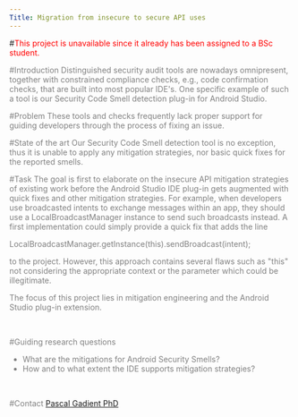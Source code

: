 ```yaml
---
Title: Migration from insecure to secure API uses
---
```


#<font style="color:red;">This project is unavailable since it already has been assigned to a BSc student.</font>
<br><p><font style="color:grey;">
#Introduction
Distinguished security audit tools are nowadays omnipresent, together with constrained compliance checks, e.g., code confirmation checks, that are built into most popular IDE's.
One specific example of such a tool is our Security Code Smell detection plug-in for Android Studio.

#Problem
These tools and checks frequently lack proper support for guiding developers through the process of fixing an issue.

#State of the art
Our Security Code Smell detection tool is no exception, thus it is unable to apply any mitigation strategies, nor basic quick fixes for the reported smells.

#Task
The goal is first to elaborate on the insecure API mitigation strategies of existing work before the Android Studio IDE plug-in gets augmented with quick fixes and other mitigation strategies. For example, when developers use broadcasted intents to exchange messages within an app, they should use a LocalBroadcastManager instance to send such broadcasts instead. A first implementation could simply provide a quick fix that adds the line

LocalBroadcastManager.getInstance(this).sendBroadcast(intent);

to the project. However, this approach contains several flaws such as "this" not considering the appropriate context or the parameter which could be illegitimate.

The focus of this project lies in mitigation engineering and the Android Studio plug-in extension.
<br><p><br></p>

#Guiding research questions

-  What are the mitigations for Android Security Smells?
-  How and to what extent the IDE supports mitigation strategies?
<br><p><br></p>

#Contact 
[Pascal Gadient PhD](%base_url%/staff/PascalGadient)
</font>
